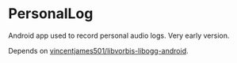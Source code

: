 PersonalLog
===========

Android app used to record personal audio logs. Very early version.

Depends on [vincentjames501/libvorbis-libogg-android](https://github.com/vincentjames501/libvorbis-libogg-android).
